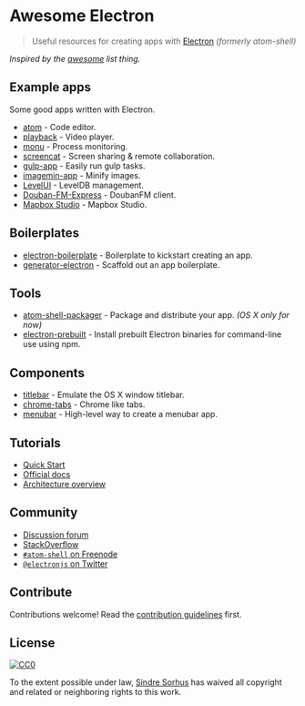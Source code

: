 # Awesome Electron

> Useful resources for creating apps with [Electron](https://github.com/atom/electron) *(formerly atom-shell)*

*Inspired by the [awesome](https://github.com/sindresorhus/awesome) list thing.*


## Example apps

Some good apps written with Electron.

- [atom](https://github.com/atom/atom) - Code editor.
- [playback](https://github.com/mafintosh/playback) - Video player.
- [monu](https://github.com/maxogden/monu) - Process monitoring.
- [screencat](https://github.com/maxogden/screencat) - Screen sharing & remote collaboration.
- [gulp-app](https://github.com/sindresorhus/gulp-app) - Easily run gulp tasks.
- [imagemin-app](https://github.com/imagemin/imagemin-app) - Minify images.
- [LevelUI](https://github.com/hij1nx/levelui) - LevelDB management.
- [Douban-FM-Express](https://github.com/cyrilis/Douban-FM-Express) - DoubanFM client.
- [Mapbox Studio](https://github.com/mapbox/mapbox-studio) - Mapbox Studio.

## Boilerplates

- [electron-boilerplate](https://github.com/sindresorhus/electron-boilerplate) - Boilerplate to kickstart creating an app.
- [generator-electron](https://github.com/sindresorhus/generator-electron) - Scaffold out an app boilerplate.


## Tools

- [atom-shell-packager](https://github.com/maxogden/atom-shell-packager) - Package and distribute your app. *(OS X only for now)*
- [electron-prebuilt](https://github.com/mafintosh/electron-prebuilt) - Install prebuilt Electron binaries for command-line use using npm.


## Components

- [titlebar](https://github.com/kapetan/titlebar) - Emulate the OS X window titlebar.
- [chrome-tabs](https://github.com/adamschwartz/chrome-tabs) - Chrome like tabs.
- [menubar](https://github.com/maxogden/menubar) - High-level way to create a menubar app.


## Tutorials

- [Quick Start](https://github.com/atom/electron/blob/master/docs/tutorial/quick-start.md)
- [Official docs](https://github.com/atom/electron/tree/master/docs)
- [Architecture overview](https://github.com/ilyavorobiev/atom-docs/blob/master/atom-shell/Architecture.md)


## Community

- [Discussion forum](https://discuss.atom.io/c/electron)
- [StackOverflow](http://stackoverflow.com/questions/tagged/atom-shell)
- [`#atom-shell` on Freenode](http://webchat.freenode.net/?channels=atom-shell)
- [`@electronjs` on Twitter](https://twitter.com/electronjs)


## Contribute

Contributions welcome! Read the [contribution guidelines](contributing.md) first.


## License

[![CC0](http://i.creativecommons.org/p/zero/1.0/88x31.png)](http://creativecommons.org/publicdomain/zero/1.0/)

To the extent possible under law, [Sindre Sorhus](http://sindresorhus.com) has waived all copyright and related or neighboring rights to this work.
